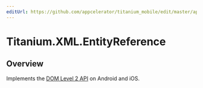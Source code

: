 ```yaml
---
editUrl: https://github.com/appcelerator/titanium_mobile/edit/master/apidoc/Titanium/XML/EntityReference.yml
---
```

# Titanium.XML.EntityReference

<TypeHeader/>

## Overview

Implements the [DOM Level 2 API](https://www.w3.org/TR/DOM-Level-2-Core/core.html#ID-11C98490)
on Android and iOS.

<ApiDocs/>
